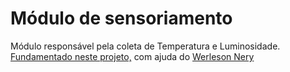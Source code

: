 <h1> Módulo de sensoriamento </h1>
<p>
Módulo responsável pela coleta de Temperatura e Luminosidade. <br />
<a href="https://www.hackster.io/arjun/nrf24l01-with-attiny85-3-pins-74a1f2">Fundamentado neste projeto,</a>
com ajuda do <a href="https://www.facebook.com/werlesonnery?fref=ufi">Werleson Nery </a> <br/>
</p>

